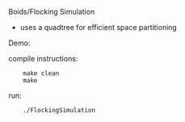 Boids/Flocking Simulation

- uses a quadtree for efficient space partitioning

Demo: 

compile instructions:

		make clean
		make

run:

		./FlockingSimulation
